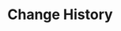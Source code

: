 # Change History


<script>
import diff from 'src/external/diff-match-patch.js';
const dmp = new diff.diff_match_patch();
import AnnotationSet from 'src/client/annotations.js'

(async() => {

  var versions = [
  
    {version: "c1", content: "Hello" },
    {version: "c2", content: "Hello World" },
    {version: "c3", content: "Hallo Welt" },
    {version: "c4", content: "In the beginning: Hallo Welt" },
    {version: "c5", content: "Beginning: Hallo Welt" }
  ]



  let last = ""
  for(let ea of versions) {
    if (!ea) continue;
    ea.diff = dmp.diff_main(last, ea.content);
    last = ea.content
  }
  
  let annotations = new AnnotationSet()
  
  // additions per version
  for(let version of versions) {
    annotations = annotations.clone()
    let pos = 0
    let new_annotations = new AnnotationSet()
    for(let change of version.diff) {
      if (change[0] == 0)  {
        // nothing changed
        pos += change[1].length
      } else if (change[0] == 1) {
        // addition 
        let l = change[1].length
        let newpos = pos + l        
        new_annotations.add({
          type: "add", 
          from: pos, to: newpos, 
          content: change[1],
          version: version.version 
        })

        pos = newpos
      } else if (change[0] ==  -1){
        // deletion
        let l = change[1].length
        let newpos = pos + l   
        new_annotations.add({
          type: "del", 
          from: pos, to: pos, 
          content: change[1],
          version: version.version 
        })
        
      }
    }
    annotations.applyDiff(version.diff)
    annotations.addAll(new_annotations)
    version.annotations = annotations
    version.new_annotations = new_annotations
  }
  

  function printAnnotated(text, annotations) {
    
    var spans = text.split("").map((ea,pos) => 
      <span>{ea}</span>) // #Hardcore
    // style={pos % 2 == 0 ? "color:red" : "color:blue"}
    for(let annotation of annotations) {
      for(var i=annotation.from; i < annotation.to; i++ ) {
        if (annotation.type == "add") {
          var span = spans[i]
          if (span) span.classList.add("add")
        }
      }
      if (annotation.type == "del") {
        let span =spans[annotation.from]
        if (span) span.insertBefore(<span class="del">{annotation.content}</span>, span.childNodes[0])
      }
    }
    
    var span = <span>{...spans}</span>
    return span
  }
  var style = document.createElement("style")
  style.textContent = `
    span {
      font-size: 14pt;
      font-family: Courier;
      font-weight: bold;
    }
    .add {
      color: green;
    }
    .del {
      color: red;
      text-decoration: line-through;
    }

  `

  return <div>{style}
    <h3>New AnnotationSet</h3>
    <ul>{...versions.map(ea => <li>
      <a click={() => lively.openInspector(ea)}>{ea.version}:</a> {printAnnotated(ea.content, ea.new_annotations)}
      </li>)}
    </ul>
    <h3>All AnnotationSet</h3>
    <ul>{...versions.map(ea => <li>
      <a click={() => lively.openInspector(ea)}>{ea.version}:</a> {printAnnotated(ea.content, ea.annotations)}
      </li>)}
    </ul>
    </div>
})()
</script>


